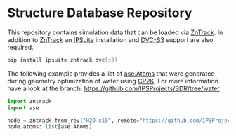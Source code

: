 # Structure Database Repository

This repository contains simulation data that can be loaded via [ZnTrack](https://zntrack.readthedocs.io).
In addition to [ZnTrack](https://zntrack.readthedocs.io) an [IPSuite](https://github.com/zincware/IPSuite) installation and [DVC-S3](https://dvc.org/doc/command-reference/remote/add) support are also required.

```bash
pip install ipsuite zntrack dvc[s3]
```

The following example provides a list of [ase.Atoms](https://wiki.fysik.dtu.dk/ase/ase/atoms.html) that were generated during geometry optimization of water using [CP2K](https://www.cp2k.org/).
For more information have a look at the branch: https://github.com/IPSProjects/SDR/tree/water

```python
import zntrack
import ase

node = zntrack.from_rev("H2O-x10", remote="https://github.com/IPSProjects/SDR", rev="water")
node.atoms: list[ase.Atoms]
```
